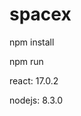 # spacex

npm install

<!-- run app -->

npm run

<!-- reactjs version -->

react: 17.0.2

<!-- nodejs version -->

nodejs: 8.3.0

